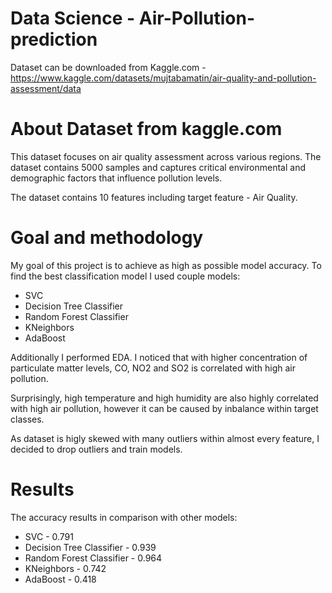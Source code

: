 # Data Science - Air-Pollution-prediction

Dataset can be downloaded from Kaggle.com - https://www.kaggle.com/datasets/mujtabamatin/air-quality-and-pollution-assessment/data

# About Dataset from kaggle.com
This dataset focuses on air quality assessment across various regions. The dataset contains 5000 samples and captures critical environmental and demographic factors that influence pollution levels.

The dataset contains 10 features including target feature - Air Quality.


# Goal and methodology

My goal of this project is to achieve as high as possible model accuracy. To find the best classification model I used couple models:
 - SVC
 - Decision Tree Classifier
 - Random Forest Classifier
 - KNeighbors
 - AdaBoost

Additionally I performed EDA. I noticed that with higher concentration of particulate matter levels, CO, NO2 and SO2 is correlated with high air pollution. 

Surprisingly, high temperature and high humidity are also highly correlated with high air pollution, however it can be caused by inbalance within target classes.


As dataset is higly skewed with many outliers within almost every feature, I decided to drop outliers and train models.

# Results

The accuracy results in comparison with other models:
 - SVC - 0.791
 - Decision Tree Classifier - 0.939
 - Random Forest Classifier - 0.964
 - KNeighbors - 0.742
 - AdaBoost - 0.418
